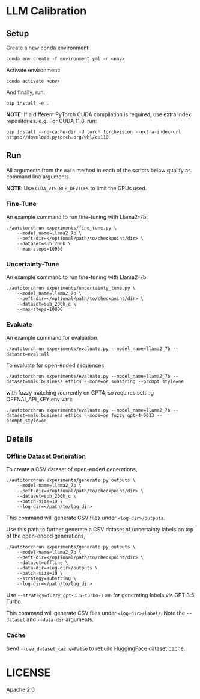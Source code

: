 # LLM Calibration

## Setup

Create a new conda environment:
```shell
conda env create -f environment.yml -n <env>
```

Activate environment:
```shell
conda activate <env>
```

And finally, run:
```
pip install -e .
```

**NOTE**: If a different PyTorch CUDA compilation is required, use extra index repositories. e.g. For CUDA 11.8, run:
```shell
pip install --no-cache-dir -U torch torchvision --extra-index-url https://download.pytorch.org/whl/cu118
```

## Run

All arguments from the `main` method in each of the scripts below
qualify as command line arguments.

**NOTE**: Use `CUDA_VISIBLE_DEVICES` to limit the GPUs used.

### Fine-Tune

An example command to run fine-tuning with Llama2-7b:
```shell
./autotorchrun experiments/fine_tune.py \
    --model_name=llama2_7b \
    --peft-dir=</optional/path/to/checkpoint/dir> \
    --dataset=sub_200k \
    --max-steps=10000
```

### Uncertainty-Tune

An example command to run fine-tuning with Llama2-7b:
```shell
./autotorchrun experiments/uncertainty_tune.py \
    --model_name=llama2_7b \
    --peft-dir=</optional/path/to/checkpoint/dir> \
    --dataset=sub_200k_c \
    --max-steps=10000
```

### Evaluate

An example command for evaluation.

```shell
./autotorchrun experiments/evaluate.py --model_name=llama2_7b --dataset=eval:all
```

To evaluate for open-ended sequences:

```shell
./autotorchrun experiments/evaluate.py --model_name=llama2_7b --dataset=mmlu:business_ethics --mode=oe_substring --prompt_style=oe
```

with fuzzy matching (currently on GPT4, so requires setting OPENAI_API_KEY env var):

```shell
./autotorchrun experiments/evaluate.py --model_name=llama2_7b --dataset=mmlu:business_ethics --mode=oe_fuzzy_gpt-4-0613 --prompt_style=oe
```

## Details

### Offline Dataset Generation

To create a CSV dataset of open-ended generations,
```shell
./autotorchrun experiments/generate.py outputs \
    --model-name=llama2_7b \
    --peft-dir=</optional/path/to/checkpoint/dir> \
    --dataset=sub_200k_c \
    --batch-size=10 \
    --log-dir=</path/to/log_dir>
```

This command will generate CSV files under `<log-dir>/outputs`.

Use this path to further generate a CSV dataset of uncertainty labels on top of the open-ended generations, 
```shell
./autotorchrun experiments/generate.py outputs \
    --model-name=llama2_7b \
    --peft-dir=</optional/path/to/checkpoint/dir> \
    --dataset=offline \
    --data-dir=<log-dir>/outputs \
    --batch-size=10 \
    --strategy=substring \
    --log-dir=</path/to/log_dir>
```

Use `--strategy=fuzzy_gpt-3.5-turbo-1106` for generating labels via GPT 3.5 Turbo.

This command will generate CSV files under `<log-dir>/labels`. Note the `--dataset` and `--data-dir` arguments.

### Cache

Send `--use_dataset_cache=False` to rebuild [HuggingFace dataset cache](https://huggingface.co/docs/datasets/v2.14.4/en/cache#cache-files).

# LICENSE

Apache 2.0

